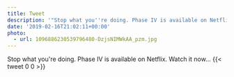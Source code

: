 ```yaml
---
title: Tweet
description: '"Stop what you''re doing. Phase IV is available on Netflix. Watch it now... "'
date: '2019-02-16T21:02:11+00:00'
photo:
  - url: 1096886230539796480-DzjsNIMWkAA_pzm.jpg
---
```

Stop what you're doing. Phase IV is available on Netflix. Watch it now... 
      {{< tweet 0 0 >}}
    
